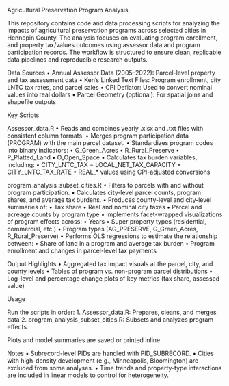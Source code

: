Agricultural Preservation Program Analysis

This repository contains code and data processing scripts for analyzing the impacts of agricultural preservation programs across selected cities in Hennepin County. The analysis focuses on evaluating program enrollment, and property tax/values outcomes using assessor data and program participation records. The workflow is structured to ensure clean, replicable data pipelines and reproducible research outputs.

Data Sources
	•	Annual Assessor Data (2005–2022): Parcel-level property and tax assessment data
	•	Ken’s Linked Text Files: Program enrollment, city LNTC tax rates, and parcel sales
	•	CPI Deflator: Used to convert nominal values into real dollars
	•	Parcel Geometry (optional): For spatial joins and shapefile outputs

 Key Scripts

Assessor_data.R
	•	Reads and combines yearly .xlsx and .txt files with consistent column formats.
	•	Merges program participation data (PROGRAM) with the main parcel dataset.
	•	Standardizes program codes into binary indicators:
	•	G_Green_Acres
	•	R_Rural_Preserve
	•	P_Platted_Land
	•	O_Open_Space
	•	Calculates tax burden variables, including:
	•	CITY_LNTC_TAX = LOCAL_NET_TAX_CAPACITY × CITY_LNTC_TAX_RATE
	•	REAL_* values using CPI-adjusted conversions

program_analysis_subset_cities.R
	•	Filters to parcels with and without program participation.
	•	Calculates city-level parcel counts, program shares, and average tax burdens.
	•	Produces county-level and city-level summaries of:
	•	Tax share
	•	Real and nominal city taxes
	•	Parcel and acreage counts by program type
	•	Implements facet-wrapped visualizations of program effects across:
	•	Years
	•	Super property types (residential, commercial, etc.)
	•	Program types (AG_PRESERVE, G_Green_Acres, R_Rural_Preserve)
	•	Performs OLS regressions to estimate the relationship between:
	•	Share of land in a program and average tax burden
	•	Program enrollment and changes in parcel-level tax payments

Output Highlights
	•	Aggregated tax impact visuals at the parcel, city, and county levels
	•	Tables of program vs. non-program parcel distributions
	•	Log-level and percentage change plots of key metrics (tax share, assessed value)

Usage

Run the scripts in order:
	1.	Assessor_data.R: Prepares, cleans, and merges data
	2.	program_analysis_subset_cities.R: Subsets and analyzes program effects

Plots and model summaries are saved or printed inline.

Notes
	•	Subrecord-level PIDs are handled with PID_SUBRECORD.
	•	Cities with high-density development (e.g., Minneapolis, Bloomington) are excluded from some analyses.
	•	Time trends and property-type interactions are included in linear models to control for heterogeneity.


 
